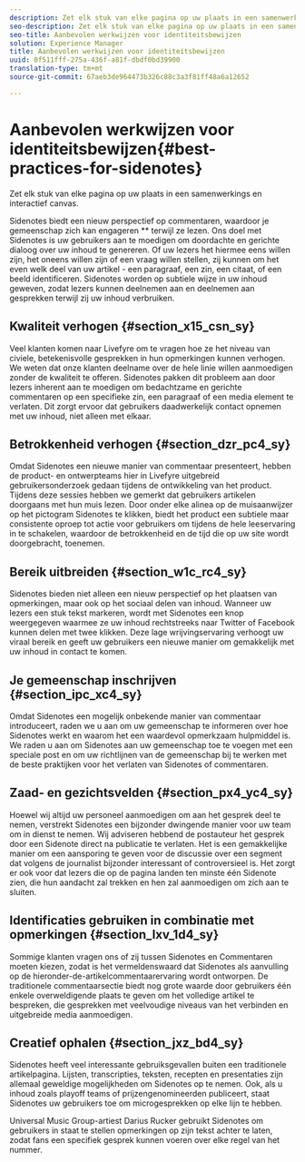 ```yaml
---
description: Zet elk stuk van elke pagina op uw plaats in een samenwerkings en interactief canvas.
seo-description: Zet elk stuk van elke pagina op uw plaats in een samenwerkings en interactief canvas.
seo-title: Aanbevolen werkwijzen voor identiteitsbewijzen
solution: Experience Manager
title: Aanbevolen werkwijzen voor identiteitsbewijzen
uuid: 0f511fff-275a-436f-a81f-dbdf0bd39900
translation-type: tm+mt
source-git-commit: 67aeb3de964473b326c88c3a3f81ff48a6a12652

---
```



# Aanbevolen werkwijzen voor identiteitsbewijzen{#best-practices-for-sidenotes}

Zet elk stuk van elke pagina op uw plaats in een samenwerkings en interactief canvas.

Sidenotes biedt een nieuw perspectief op commentaren, waardoor je gemeenschap zich kan engageren ** terwijl ze lezen. Ons doel met Sidenotes is uw gebruikers aan te moedigen om doordachte en gerichte dialoog over uw inhoud te genereren. Of uw lezers het hiermee eens willen zijn, het oneens willen zijn of een vraag willen stellen, zij kunnen om het even welk deel van uw artikel - een paragraaf, een zin, een citaat, of een beeld identificeren. Sidenotes worden op subtiele wijze in uw inhoud geweven, zodat lezers kunnen deelnemen aan en deelnemen aan gesprekken terwijl zij uw inhoud verbruiken.

## Kwaliteit verhogen {#section_x15_csn_sy}

Veel klanten komen naar Livefyre om te vragen hoe ze het niveau van civiele, betekenisvolle gesprekken in hun opmerkingen kunnen verhogen. We weten dat onze klanten deelname over de hele linie willen aanmoedigen zonder de kwaliteit te offeren. Sidenotes pakken dit probleem aan door lezers inherent aan te moedigen om bedachtzame en gerichte commentaren op een specifieke zin, een paragraaf of een media element te verlaten. Dit zorgt ervoor dat gebruikers daadwerkelijk contact opnemen met uw inhoud, niet alleen met elkaar.

## Betrokkenheid verhogen {#section_dzr_pc4_sy}

Omdat Sidenotes een nieuwe manier van commentaar presenteert, hebben de product- en ontwerpteams hier in Livefyre uitgebreid gebruikersonderzoek gedaan tijdens de ontwikkeling van het product. Tijdens deze sessies hebben we gemerkt dat gebruikers artikelen doorgaans met hun muis lezen. Door onder elke alinea op de muisaanwijzer op het pictogram Sidenotes te klikken, biedt het product een subtiele maar consistente oproep tot actie voor gebruikers om tijdens de hele leeservaring in te schakelen, waardoor de betrokkenheid en de tijd die op uw site wordt doorgebracht, toenemen.

## Bereik uitbreiden {#section_w1c_rc4_sy}

Sidenotes bieden niet alleen een nieuw perspectief op het plaatsen van opmerkingen, maar ook op het sociaal delen van inhoud. Wanneer uw lezers een stuk tekst markeren, wordt met Sidenotes een knop weergegeven waarmee ze uw inhoud rechtstreeks naar Twitter of Facebook kunnen delen met twee klikken. Deze lage wrijvingservaring verhoogt uw viraal bereik en geeft uw gebruikers een nieuwe manier om gemakkelijk met uw inhoud in contact te komen.

## Je gemeenschap inschrijven {#section_ipc_xc4_sy}

Omdat Sidenotes een mogelijk onbekende manier van commentaar introduceert, raden we u aan om uw gemeenschap te informeren over hoe Sidenotes werkt en waarom het een waardevol opmerkzaam hulpmiddel is. We raden u aan om Sidenotes aan uw gemeenschap toe te voegen met een speciale post en om uw richtlijnen van de gemeenschap bij te werken met de beste praktijken voor het verlaten van Sidenotes of commentaren.

## Zaad- en gezichtsvelden {#section_px4_yc4_sy}

Hoewel wij altijd uw personeel aanmoedigen om aan het gesprek deel te nemen, verstrekt Sidenotes een bijzonder dwingende manier voor uw team om in dienst te nemen. Wij adviseren hebbend de postauteur het gesprek door een Sidenote direct na publicatie te verlaten. Het is een gemakkelijke manier om een aansporing te geven voor de discussie over een segment dat volgens de journalist bijzonder interessant of controversieel is. Het zorgt er ook voor dat lezers die op de pagina landen ten minste één Sidenote zien, die hun aandacht zal trekken en hen zal aanmoedigen om zich aan te sluiten.

## Identificaties gebruiken in combinatie met opmerkingen {#section_lxv_1d4_sy}

Sommige klanten vragen ons of zij tussen Sidenotes en Commentaren moeten kiezen, zodat is het vermeldenswaard dat Sidenotes als aanvulling op de hieronder-de-artikelcommentaarervaring wordt ontworpen. De traditionele commentaarsectie biedt nog grote waarde door gebruikers één enkele overweldigende plaats te geven om het volledige artikel te bespreken, die gesprekken met veelvoudige niveaus van het verbinden en uitgebreide media aanmoedigen.

## Creatief ophalen {#section_jxz_bd4_sy}

Sidenotes heeft veel interessante gebruiksgevallen buiten een traditionele artikelpagina. Lijsten, transcripties, teksten, recepten en presentaties zijn allemaal geweldige mogelijkheden om Sidenotes op te nemen. Ook, als u inhoud zoals playoff teams of prijzengenomineerden publiceert, staat Sidenotes uw gebruikers toe om microgesprekken op elke lijn te hebben.

Universal Music Group-artiest Darius Rucker gebruikt Sidenotes om gebruikers in staat te stellen opmerkingen op zijn tekst achter te laten, zodat fans een specifiek gesprek kunnen voeren over elke regel van het nummer.
